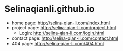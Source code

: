 # Selinaqianli.github.io
- home page: http://selina-qian-li.com/index.html
- project page: http://selina-qian-li.com/project.html
    * Login: http://selina-qian-li.com/login.html
- contact page: http://selina-qian-li.com/contact.html
- 404 page: http://selina-qian-li.com/404.html
